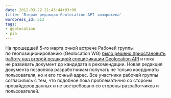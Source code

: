 ```yaml
---
date: 2012-03-22 21:43:44+03:00
title: 'Вторая редакция Geolocation API заморожена'
wordpress_id: 513
tags:
- geolocation
- pia
---
```


На прошедшей 5-го марта очной встрече Рабочей группы по геопозиционированию (Geolocation WG) [было решено приостановить работу над второй редакцией спецификации Geolocation API][1] и пока не развивать документ до кандидата в рекомендации. Новая редакция документа позволяла разработчикам получать не только координаты пользователя, но и его точный адрес. Все участники рабочей группы согласились с тем, что подобное пока проблематично со стороны провайдеров данных и не востребовано со стороны разработчиков и пользователей.

[1]: http://lists.w3.org/Archives/Public/public-geolocation/2012Mar/0023

